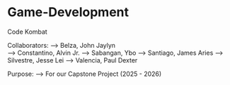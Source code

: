 # Game-Development
Code Kombat

Collaborators:
--> Belza, John Jaylyn <br>
--> Constantino, Alvin Jr.
--> Sabangan, Ybo
--> Santiago, James Aries
--> Silvestre, Jesse Lei
--> Valencia, Paul Dexter

Purpose: 
--> For our Capstone Project (2025 - 2026)

